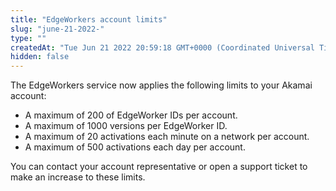 ```yaml
---
title: "EdgeWorkers account limits"
slug: "june-21-2022-"
type: ""
createdAt: "Tue Jun 21 2022 20:59:18 GMT+0000 (Coordinated Universal Time)"
hidden: false
---
```

The EdgeWorkers service now applies the following limits to your Akamai account:

- A maximum of 200 of EdgeWorker IDs per account.
- A maximum of 1000 versions per EdgeWorker ID.
- A maximum of 20 activations each minute on a network per account.
- A maximum of 500 activations each day per account.

You can contact your account representative or open a support ticket to make an increase to these limits.